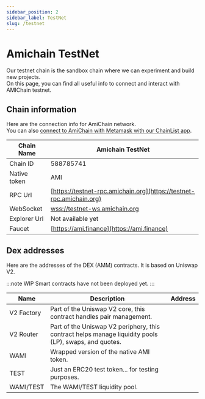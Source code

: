 ```yaml
---
sidebar_position: 2
sidebar_label: TestNet
slug: /testnet
---
```


# Amichain TestNet

Our testnet chain is the sandbox chain where we can experiment and build new projects.  
On this page, you can find all useful info to connect and interact with AMIChain testnet.

## Chain information
Here are the connection info for AmiChain network.  
You can also [connect to AmiChain with Metamask with our ChainList app](https://chainlist.amichain.org).

| Chain Name   | Amichain TestNet                                                     |
|--------------|----------------------------------------------------------------------|
| Chain ID     | 588785741                                                            |
| Native token | AMI                                                                  |
| RPC Url      | [https://testnet-rpc.amichain.org](https://testnet-rpc.amichain.org) |
| WebSocket    | [wss://testnet-ws.amichain.org](wss://testnet-ws.amichain.org)       |
| Explorer Url | Not available yet                                                    |
| Faucet       | [https://ami.finance](https://ami.finance)                           |

## Dex addresses
Here are the addresses of the DEX (AMM) contracts.
It is based on Uniswap V2.

:::note WIP
    Smart contracts have not been deployed yet.
:::

| Name       | Description                                                                                           | Address |
|------------|-------------------------------------------------------------------------------------------------------|---------|
| V2 Factory | Part of the Uniswap V2 core, this contract handles pair management.                                   |         |
| V2 Router  | Part of the Uniswap V2 periphery, this contract helps manage liquidity pools (LP), swaps, and quotes. |         |
| WAMI       | Wrapped version of the native AMI token.                                                              |         |
| TEST       | Just an ERC20 test token... for testing purposes.                                                     |         |
| WAMI/TEST  | The WAMI/TEST liquidity pool.                                                                         |         |